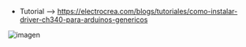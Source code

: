 - Tutorial --> https://electrocrea.com/blogs/tutoriales/como-instalar-driver-ch340-para-arduinos-genericos

![imagen](https://user-images.githubusercontent.com/61557739/170244133-a8927823-2b4d-4ce7-a248-7c158d9f141c.png)
